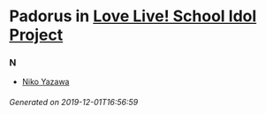 # Padorus in [Love Live! School Idol Project](https://myanimelist.net/anime/15051/Love_Live_School_Idol_Project)

### N
* [Niko Yazawa](https://github.com/shadow578/Project-Padoru/blob/master/table-of-contents/characters/NikoYazawa.md)

###### Generated on 2019-12-01T16:56:59
